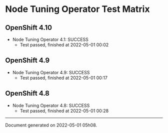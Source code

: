 
Node Tuning Operator Test Matrix
================================

OpenShift 4.10
--------------



* Node Tuning Operator 4.1: SUCCESS
  - Test passed, finished at 2022-05-01 00:02






OpenShift 4.9
-------------



* Node Tuning Operator 4.9: SUCCESS
  - Test passed, finished at 2022-05-01 00:17






OpenShift 4.8
-------------



* Node Tuning Operator 4.8: SUCCESS
  - Test passed, finished at 2022-05-01 00:28






---
Document generated on 2022-05-01 05h08.
